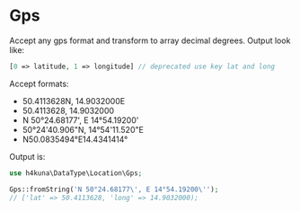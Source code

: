 # Gps

Accept any gps format and transform to array decimal degrees. Output look like:

```php
[0 => latitude, 1 => longitude] // deprecated use key lat and long 
```

Accept formats:

- 50.4113628N, 14.9032000E
- 50.4113628, 14.9032000
- N 50°24.68177', E 14°54.19200'
- 50°24'40.906"N, 14°54'11.520"E
- N50.0835494°E14.4341414°

Output is:

```php
use h4kuna\DataType\Location\Gps;

Gps::fromString('N 50°24.68177\', E 14°54.19200\'');
// ['lat' => 50.4113628, 'long' => 14.9032000);
```
